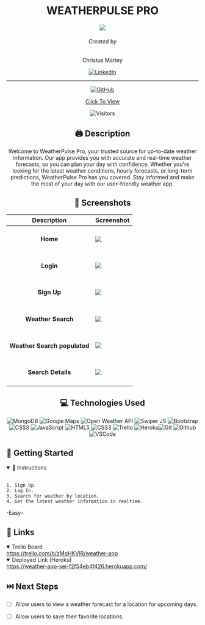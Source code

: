
<div id='header' align='center'>



# WEATHERPULSE PRO

<img src='https://creazilla-store.fra1.digitaloceanspaces.com/icons/7911203/weather-icon-md.png'>

###### Created by 
Christus Martey 

[![LinkedIn](https://img.shields.io/badge/Christus-0077B5?style=for-the-badge&logo=linkedin&logoColor=white)](https://www.linkedin.com/in/christus-martey/)

<hr>

[![GitHub](https://img.shields.io/badge/Christus-%23121011.svg?style=for-the-badge&logo=github&logoColor=white)](https://github.com/chrispaladin7)



[Click To View](https://weather-app-sei-f2f54eb4f426.herokuapp.com/)

![Visitors](https://api.visitorbadge.io/api/visitors?path=https://weather-app-sei-f2f54eb4f426.herokuapp.com2F&labelColor=%232799c1&countColor=%23f5f5f5&style=flat)
</div>

<div id="body" align='center'>

## 🖨 Description 
Welcome to WeatherPulse Pro, your trusted source for up-to-date weather information. Our app provides you with accurate and real-time weather forecasts, so you can plan your day with confidence. Whether you're looking for the latest weather conditions, hourly forecasts, or long-term predictions, WeatherPulse Pro has you covered. Stay informed and make the most of your day with our user-friendly weather app.

 ## 📸 Screenshots  
  |   Description | Screenshot | 
  |:-------------:| -----------|
  |<h4>Home</h4> | <img src="https://i.imgur.com/bnvk1IG.png">|
  |<h4>Login</h4>| <img src="https://i.imgur.com/Iz7ZEMM.png">|
  |<h4>Sign Up</h4>| <img src="https://i.imgur.com/c3OeFmP.png">|
  |<h4>Weather Search</h4>| <img src="https://i.imgur.com/vNWNxXw.png">|
  |<h4>Weather Search populated</h4>| <img src="https://i.imgur.com/qFNlv3V.png">|
  |<h4>Search Details</h4>| <img src="https://i.imgur.com/Tvtn67I.png">|
 

</div>

<div align='center'>

## 💻 Technologies Used
![MongoDB](https://img.shields.io/badge/-MongoDB-05122A?style=flat&logo=mongodb)
![Google Maps](https://img.shields.io/badge/google-map-api) 
![Open Weather API](https://img.shields.io/badge/Open-Weather-Api
) 
![Swiper JS](https://img.shields.io/badge/Swiper-JS
) 
![Bootstrap](https://img.shields.io/badge/bootstrap-%238511FA.svg?style=for-the-badge&logo=bootstrap&logoColor=white) ![CSS3](https://img.shields.io/badge/css3-%231572B6.svg?style=for-the-badge&logo=css3&logoColor=white)
  ![JavaScript](https://img.shields.io/badge/-JavaScript-05122A?style=flat&logo=javascript)
  ![HTML5](https://img.shields.io/badge/-HTML5-05122A?style=flat&logo=html5)
  ![CSS3](https://img.shields.io/badge/-CSS-05122A?style=flat&logo=css3)
  ![Trello](https://img.shields.io/badge/-Trello-05122A?style=flat&logo=trello)
  ![Heroku](https://img.shields.io/badge/-Heroku-05122A?style=flat&logo=heroku)![Git](https://img.shields.io/badge/-Git-05122A?style=flat&logo=git)
  ![Github](https://img.shields.io/badge/-GitHub-05122A?style=flat&logo=github)
  ![VSCode](https://img.shields.io/badge/-VS_Code-05122A?style=flat&logo=visualstudio) 
</div>

## 📝 Getting Started

<details open>
  <summary> 📜 Instructions </summary>
  <br>
  
    1. Sign Up.
    2. Log In.
    3. Search for weather by location.
    4. Get the latest weather information in realtime.
   -Easy-



</details>

## 🔗 Links
<details open>
  <summary> Trello Board </summary>
  <a href="https://trello.com/b/zMqHKVlR/weather-app"> https://trello.com/b/zMqHKVlR/weather-app </a>
</details>

<details open>
  <summary> Deployed Link (Heroku) </summary>
  <a href="https://weather-app-sei-f2f54eb4f426.herokuapp.com/"> https://weather-app-sei-f2f54eb4f426.herokuapp.com/ </a>
</details>

## ⏭️ Next Steps

- [ ] Allow users to view a weather forecast for a location for upcoming days.
- [ ] Allow users to save their favorite locations.
 